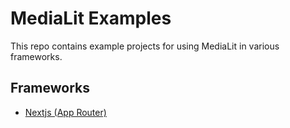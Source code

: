 # MediaLit Examples

This repo contains example projects for using MediaLit in various frameworks.

## Frameworks

- [Nextjs (App Router)](./with-app-router/)